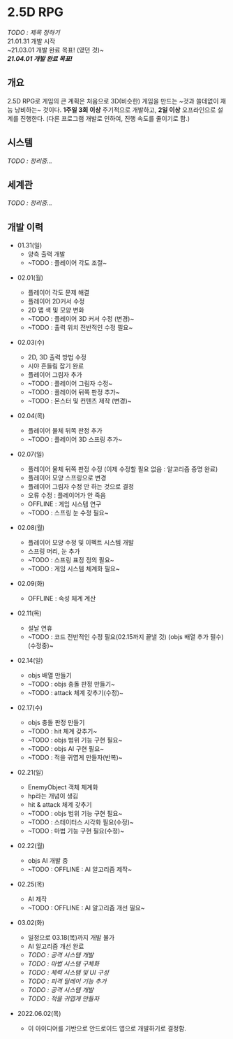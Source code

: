 # 2.5D RPG
_TODO : 제목 정하기_   
21.01.31 개발 시작  
~21.03.01 개발 완료 목표! (였던 것)~  
**_21.04.01 개발 완료 목표!_**

## 개요
2.5D RPG로 게임의 큰 계획은 처음으로 3D(비슷한) 게임을 만드는 ~것과 쓸데없이 재능 낭비하는~ 것이다.
**1주일 3회 이상** 주기적으로 개발하고, **2일 이상** 오프라인으로 설계를 진행한다.
(다른 프로그램 개발로 인하여, 진행 속도를 줄이기로 함.)

## 시스템
_TODO : 정리중..._

## 세계관
_TODO : 정리중..._

## 개발 이력
- 01.31(일)
  - 양측 출력 개발
  - ~TODO : 플레이어 각도 조절~

* 02.01(월)
  - 플레이어 각도 문제 해결
  - 플레이어 2D커서 수정
  - 2D 맵 색 및 모양 변화
  - ~TODO : 플레이어 3D 커서 수정 (변경)~
  - ~TODO : 출력 위치 전반적인 수정 필요~

* 02.03(수)
  - 2D, 3D 출력 방법 수정
  - 시야 흔들림 잡기 완료
  - 플레이어 그림자 추가
  - ~TODO : 플레이어 그림자 수정~
  - ~TODO : 플레이어 뒤쪽 판정 추가~
  - ~TODO : 몬스터 및 컨텐츠 제작 (변경)~
  
* 02.04(목)
  - 플레이어 물체 뒤쪽 판정 추가
  - ~TODO : 플레이어 3D 스프링 추가~

* 02.07(일)
  - 플레이어 물체 뒤쪽 판정 수정 (이제 수정할 필요 없음 : 알고리즘 증명 완료)
  - 플레이어 모양 스프링으로 변경
  - 플레이어 그림자 수정 안 하는 것으로 결정
  - 오류 수정 : 플레이어가 안 죽음
  - OFFLINE : 게임 시스템 연구
  - ~TODO : 스프링 눈 수정 필요~

* 02.08(월)
  - 플레이어 모양 수정 및 이펙트 시스템 개발
  - 스프링 머리, 눈 추가
  - ~TODO : 스프링 표정 정의 필요~
  - ~TODO : 게임 시스템 체계화 필요~

* 02.09(화)
  - OFFLINE : 속성 체계 계산

* 02.11(목)
  - 설날 연휴
  - ~TODO : 코드 전반적인 수정 필요(02.15까지 끝낼 것) (objs 배열 추가 필수) (수정중)~

* 02.14(일)
  - objs 배열 만들기
  - ~TODO : objs 충돌 판정 만들기~
  - ~TODO : attack 체계 갖추기(수정)~

* 02.17(수)
  - objs 충돌 판정 만들기
  - ~TODO : hit 체계 갖추기~
  - ~TODO : objs 범위 기능 구현 필요~
  - ~TODO : objs AI 구현 필요~
  - ~TODO : 적을 귀엽게 만들자(반복)~

* 02.21(일)
  - EnemyObject 객체 체계화
  - hp라는 개념이 생김
  - hit & attack 체계 갖추기
  - ~TODO : objs 범위 기능 구현 필요~
  - ~TODO : 스테이터스 시각화 필요(수정)~
  - ~TODO : 마법 기능 구현 필요(수정)~

* 02.22(월)
  - objs AI 개발 중
  - ~TODO : OFFLINE : AI 알고리즘 제작~

* 02.25(목)
  - AI 제작
  - ~TODO : OFFLINE : AI 알고리즘 개선 필요~

* 03.02(화)
  - 일정으로 03.18(목)까지 개발 불가
  - AI 알고리즘 개선 완료
  - _TODO : 공격 시스템 개발_
  - _TODO : 마법 시스템 구체화_
  - _TODO : 체력 시스템 및 UI 구성_
  - _TODO : 피격 딜레이 기능 추가_
  - _TODO : 공격 시스템 개발_
  - _TODO : 적을 귀엽게 만들자_

 * 2022.06.02(목)
   - 이 아이디어를 기반으로 안드로이드 앱으로 개발하기로 결정함.
